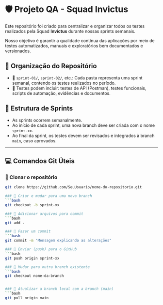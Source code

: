 # 🛡️ Projeto QA - Squad Invictus

Este repositório foi criado para centralizar e organizar todos os testes realizados pela Squad **Invictus** durante nossas sprints semanais.

Nosso objetivo é garantir a qualidade contínua das aplicações por meio de testes automatizados, manuais e exploratórios bem documentados e versionados.

## 🚀 Organização do Repositório

- 📂 `sprint-01/`, `sprint-02/`, etc.: Cada pasta representa uma sprint semanal, contendo os testes realizados no período.
- 🧪 Testes podem incluir: testes de API (Postman), testes funcionais, scripts de automação, evidências e documentos.

## 📅 Estrutura de Sprints

- As sprints ocorrem semanalmente.
- Ao início de cada sprint, uma nova branch deve ser criada com o nome `sprint-xx`.
- Ao final da sprint, os testes devem ser revisados e integrados à branch `main`, caso aprovados.

---

## 💻 Comandos Git Úteis

### 🔄 Clonar o repositório
```bash
git clone https://github.com/SeuUsuario/nome-do-repositorio.git

### 🔄 Criar e mudar para uma nova branch
```bash
git checkout -b sprint-xx

### 🔄 Adicionar arquivos para commit
```bash
git add .

### 🔄 Fazer um commit
```bash
git commit -m "Mensagem explicando as alterações"

### 🔄 Enviar (push) para o GitHub
```bash
git push origin sprint-xx

### 🔄 Mudar para outra branch existente
```bash
git checkout nome-da-branch


### 🔄 Atualizar a branch local com a branch (main)
```bash
git pull origin main




